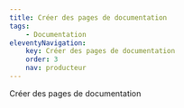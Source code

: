 ```yaml
---
title: Créer des pages de documentation
tags:
    - Documentation
eleventyNavigation:
    key: Créer des pages de documentation
    order: 3
    nav: producteur
---
```


Créer des pages de documentation
